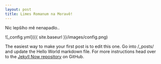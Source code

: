 ```yaml
---
layout: post
title: Limes Romanum na Moravě!
---
```


Nic lepšího mě nenapadlo..

![_config.yml]({{ site.baseurl }}/images/config.png)

The easiest way to make your first post is to edit this one. Go into /_posts/ and update the Hello World markdown file. For more instructions head over to the [Jekyll Now repository](https://github.com/barryclark/jekyll-now) on GitHub.